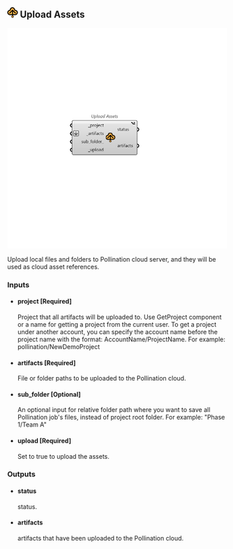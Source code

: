 ## ![Upload Assets](../../images/icons/Upload_Assets.png) Upload Assets

![Upload Assets](../../images/components/Upload_Assets.png)

Upload local files and folders to Pollination cloud server, and they will be used as cloud asset references.

### Inputs

* #### project [Required]

  Project that all artifacts will be uploaded to. Use GetProject component or a name for getting a project from the current user. To get a project under another account, you can specify the account name before the project name with the format: AccountName/ProjectName. For example: pollination/NewDemoProject

* #### artifacts [Required]

  File or folder paths to be uploaded to the Pollination cloud.

* #### sub_folder [Optional]

  An optional input for relative folder path where you want to save all Pollination job's files, instead of project root folder.  For example: "Phase 1/Team A"

* #### upload [Required]

  Set to true to upload the assets.

### Outputs

* #### status

  status.

* #### artifacts

  artifacts that have been uploaded to the Pollination cloud.
